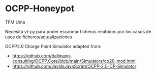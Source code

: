 # OCPP-Honeypot
TFM Uma 

Necesita vt-py para poder escanear ficheros recibidos por los casos de usos de ficheros/actualizaciones

OCPP2.0 Charge Point Simulator adapted from:
 - https://github.com/dallmann-consulting/OCPP.Core/blob/main/Simulators/cp20_mod.html
 - https://github.com/JavaIsJavaScript/OCPP-2.0-CP-Simulator
